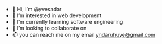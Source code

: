 - 👋 Hi, I’m @yvesndar
- 👀 I’m interested in web development
- 🌱 I’m currently learning software engineering
- 💞️ I’m looking to collaborate on 
- 📫 you can reach me on my email yndaruhuye@gmail.com

<!---
yvesndar/yvesndar is a ✨ special ✨ repository because its `README.md` (this file) appears on your GitHub profile.
You can click the Preview link to take a look at your changes.
--->
